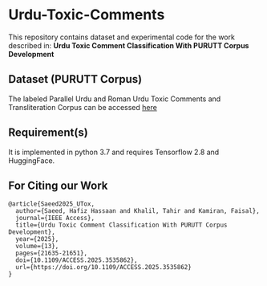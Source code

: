 # Urdu-Toxic-Comments
This repository contains dataset and experimental code for the work described in: **Urdu Toxic Comment Classification With PURUTT Corpus Development**

## Dataset (PURUTT Corpus)
The labeled Parallel Urdu and Roman Urdu Toxic Comments and Transliteration Corpus can be accessed [here](https://huggingface.co/datasets/hafiz-hassaan-saeed/Parallel-Urdu-Roman-Urdu-Corpus)

## Requirement(s)
It is implemented in python 3.7 and requires Tensorflow 2.8 and HuggingFace.

## For Citing our Work
```
@article{Saeed2025_UTox,
  author={Saeed, Hafiz Hassaan and Khalil, Tahir and Kamiran, Faisal},
  journal={IEEE Access}, 
  title={Urdu Toxic Comment Classification With PURUTT Corpus Development}, 
  year={2025},
  volume={13},
  pages={21635-21651},
  doi={10.1109/ACCESS.2025.3535862},
  url={https://doi.org/10.1109/ACCESS.2025.3535862}
}
```